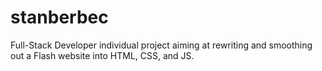 # stanberbec
Full-Stack Developer individual project aiming at rewriting and smoothing out a Flash website into HTML, CSS, and JS. 

